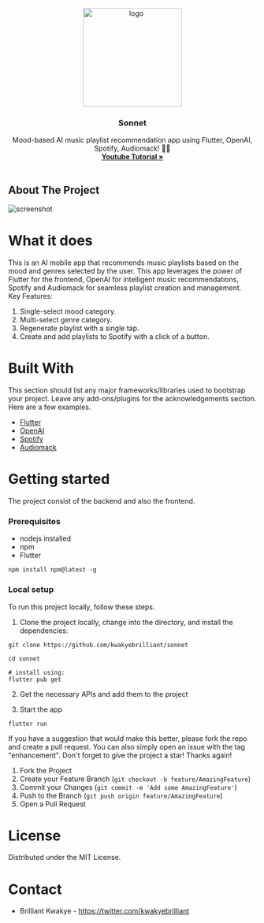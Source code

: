 <div align="center">
    <img width="200" src="assets/images/sonnetlogo.png" alt="logo">

  <h3 align="center">Sonnet</h3>

  <p align="center">
    Mood-based AI music playlist recommendation app using Flutter, OpenAI, Spotify, Audiomack! 🎵📱
    <br />
    <a href="https://www.youtube.com/watch?v=bxfhe53lTmk"><strong>Youtube Tutorial »</strong></a>
    <br />
    <br />
    
  </p>
</div>

<!-- ABOUT THE PROJECT -->

## About The Project

<img src="assets/images/Sonnet_snippet.png" alt="screenshot" width="" >

# What it does
This is an AI mobile app that recommends music playlists based on the mood and genres selected by the user. This app leverages the power of Flutter for the frontend, OpenAI for intelligent music recommendations, Spotify and Audiomack for seamless playlist creation and management.
<br />
Key Features:
1. Single-select mood category.
2. Multi-select genre category.
3. Regenerate playlist with a single tap.
4. Create and add playlists to Spotify with a click of a button.


# Built With
This section should list any major frameworks/libraries used to bootstrap your project. Leave any add-ons/plugins for the acknowledgements section. Here are a few examples.
- [Flutter](https://docs.flutter.dev/get-started/install)
- [OpenAI](https://platform.openai.com/api-keys)
- [Spotify](https://developer.spotify.com/dashboard)
- [Audiomack](https://audiomack.com/labtestingapi/song/easy-lab-testing-api)

# Getting started
The project consist of the backend and also the frontend.

### Prerequisites
- nodejs installed
- npm
- Flutter
 ```
npm install npm@latest -g
```

### Local setup
To run this project locally, follow these steps.
1. Clone the project locally, change into the directory, and install the dependencies:
```
git clone https://github.com/kwakyebrilliant/sonnet

cd sonnet

# install using:
flutter pub get

```

2. Get the necessary APIs and add them to the project


4. Start the app

```
flutter run
```


If you have a suggestion that would make this better, please fork the repo and create a pull request. You can also simply open an issue with the tag "enhancement". Don't forget to give the project a star! Thanks again!
1. Fork the Project
2. Create your Feature Branch (`git checkout -b feature/AmazingFeature`)
3. Commit your Changes (`git commit -m 'Add some AmazingFeature'`)
4. Push to the Branch (`git push origin feature/AmazingFeature`)
5. Open a Pull Request

# License
Distributed under the MIT License.

# Contact
- Brilliant Kwakye - https://twitter.com/kwakyebrilliant

